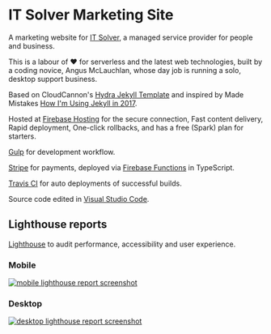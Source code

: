 # IT Solver Marketing Site
A marketing website for [IT Solver](https://www.itsolver.net), a managed service provider for people and business. 

This is a labour of ❤️ for serverless and the latest web technologies, built by a coding novice, Angus McLauchlan, whose day job is running a solo, desktop support business.

Based on CloudCannon's [Hydra Jekyll Template](https://github.com/CloudCannon/hydra-jekyll-template) and inspired by Made Mistakes [How I'm Using Jekyll in 2017](https://mademistakes.com/articles/using-jekyll-2017/).

Hosted at [Firebase Hosting](https://firebase.google.com/products/hosting/) for the secure connection, Fast content delivery, Rapid deployment, One-click rollbacks, and has a free (Spark) plan for starters.

[Gulp](https://gulpjs.com/) for development workflow.

[Stripe](https://github.com/itsolver/stripe-payments-demo) for payments, deployed via [Firebase Functions](https://firebase.google.com/products/functions/) in TypeScript.

[Travis CI](https://travis-ci.com/) for auto deployments of successful builds.

Source code edited in [Visual Studio Code](https://code.visualstudio.com/).

## Lighthouse reports

[Lighthouse](https://developers.google.com/web/tools/lighthouse/) to audit performance, accessibility and user experience.

### Mobile

[![mobile lighthouse report screenshot](https://www.itsolver.net/tech-review/www.itsolver.net/mobile-lighthouse-report-screenshot.png)](https://www.itsolver.net/tech-review/www.itsolver.net/www.itsolver.net_2018-09-12_11-27-30-mobile)

### Desktop

[![desktop lighthouse report screenshot](ttps://www.itsolver.net/tech-review/www.itsolver.net/desktop-lighthouse-report-screenshot.png)](https://www.itsolver.net/tech-review/www.itsolver.net/www.itsolver.net_2018-09-12_11-25-43-desktop)
